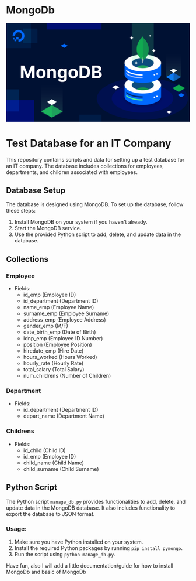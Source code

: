# MongoDb
![Image](mongodb.png)
# Test Database for an IT Company

This repository contains scripts and data for setting up a test database for an IT company. The database includes collections for employees, departments, and children associated with employees.

## Database Setup

The database is designed using MongoDB. To set up the database, follow these steps:

1. Install MongoDB on your system if you haven't already.
2. Start the MongoDB service.
3. Use the provided Python script to add, delete, and update data in the database.

## Collections

### Employee
- Fields:
  - id_emp (Employee ID)
  - id_department (Department ID)
  - name_emp (Employee Name)
  - surname_emp (Employee Surname)
  - address_emp (Employee Address)
  - gender_emp (M/F)
  - date_birth_emp (Date of Birth)
  - idnp_emp (Employee ID Number)
  - position (Employee Position)
  - hiredate_emp (Hire Date)
  - hours_worked (Hours Worked)
  - hourly_rate (Hourly Rate)
  - total_salary (Total Salary)
  - num_childrens (Number of Children)

### Department
- Fields:
  - id_department (Department ID)
  - depart_name (Department Name)

### Childrens
- Fields:
  - id_child (Child ID)
  - id_emp (Employee ID)
  - child_name (Child Name)
  - child_surname (Child Surname)

## Python Script

The Python script `manage_db.py` provides functionalities to add, delete, and update data in the MongoDB database. It also includes functionality to export the database to JSON format.

### Usage:

1. Make sure you have Python installed on your system.
2. Install the required Python packages by running `pip install pymongo`.
3. Run the script using `python manage_db.py`.

Have fun, also I will add a little documentation/guide for how to install MongoDb and basic of MongoDb
